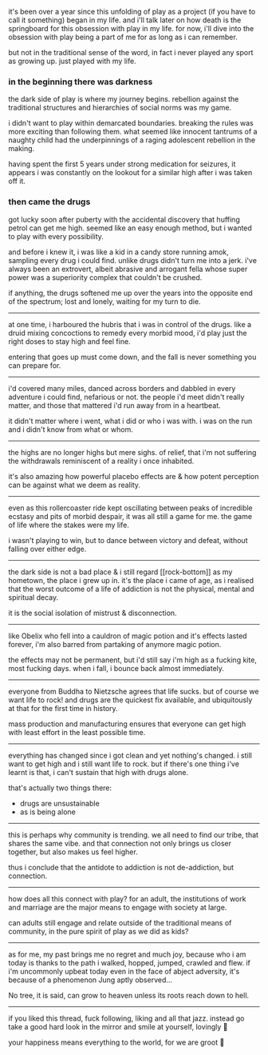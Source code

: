it's been over a year since this unfolding of play as a project (if you have to call it something) began in my life. and i'll talk later on how death is the springboard for this obsession with play in my life. for now, i'll dive into the obsession with play being a part of me for as long as i can remember.

but not in the traditional sense of the word, in fact i never played any sport as growing up. just played with my life.

### in the beginning there was darkness 
the dark side of play is where my journey begins. rebellion against the traditional structures and hierarchies of social norms was my game. 

i didn't want to play within demarcated boundaries. breaking the rules was more exciting than following them. what seemed like innocent tantrums of a naughty child had the underpinnings of a raging adolescent rebellion in the making.

having spent the first 5 years under strong medication for seizures, it appears i was constantly on the lookout for a similar high after i was taken off it.

### then came the drugs
got lucky soon after puberty with  the accidental discovery that huffing petrol can get me high. seemed like an easy enough method, but i wanted to play with every possibility.

and before i knew it, i was like a kid in a candy store running amok, sampling every drug i could find. unlike drugs didn't turn me into a jerk. i've always been an extrovert, albeit abrasive and arrogant fella whose super power was a superiority complex that couldn't be crushed. 

if anything, the drugs softened me up over the years into the opposite end of the spectrum; lost and lonely, waiting for my turn to die.

---
at one time, i harboured the hubris that i was in control of the drugs. like a druid mixing concoctions to remedy every morbid mood, i'd play just the right doses to stay high and feel fine. 

entering that goes up must come down, and the fall is never something you can prepare for.

---
i'd covered many miles, danced across borders and dabbled in every adventure i could find, nefarious or not. the people i'd meet didn't really matter, and those that mattered i'd run away from in a heartbeat.

it didn't matter where i went, what i did or who i was with. i was on the run and i didn't know from what or whom.

---
the highs are no longer highs but mere sighs. of relief, that i'm not suffering the withdrawals reminiscent of a reality i once inhabited.

it's also amazing how powerful placebo effects are & how potent perception can be against what we deem as reality.

---
even as this rollercoaster ride kept oscillating between peaks of incredible ecstasy and pits of morbid despair, it was all still a game for me. the game of life where the stakes were my life. 

i wasn't playing to win, but to dance between victory and defeat, without falling over either edge.

---
the dark side is not a bad place & i still regard [[rock-bottom]] as my hometown, the place i grew up in. it's the place i came of age, as i realised that the worst outcome of a life of addiction is not the physical, mental and spiritual decay. 

it is the social isolation of mistrust & disconnection.

---
like Obelix who fell into a cauldron of magic potion and it's effects lasted forever, i'm also barred from partaking of anymore magic potion.

the effects may not be permanent, but i'd still say i'm high as a fucking kite, most fucking days. when i fall, i bounce back almost immediately.

---
everyone from Buddha to Nietzsche agrees that life sucks. but of course we want life to rock! and drugs are the quickest fix available, and ubiquitously at that for the first time in history. 

mass production and manufacturing ensures that everyone can get high with least effort in the least possible time.

---
everything has changed since i got clean and yet nothing's changed. i still want to get high and i still want life to rock. but if there's one thing i've learnt is that, i can't sustain that high with drugs alone. 

that's actually two things there:
- drugs are unsustainable
- as is being alone

---
this is perhaps why community is trending. we all need to find our tribe, that shares the same vibe. and that connection not only brings us closer together, but also makes us feel higher. 

thus i conclude that the antidote to addiction is not de-addiction, but connection.

---
how does all this connect with play? for an adult, the institutions of work and marriage are the major means to engage with society at large. 

can adults still engage and relate outside of the traditional means of community, in the pure spirit of play as we did as kids?

---
as for me, my past brings me no regret and much joy, because who i am today is thanks to the path i walked, hopped, jumped, crawled and flew. if i'm uncommonly upbeat today even in the face of abject adversity, it's because of a phenomenon Jung aptly observed...

No tree, it is said, can grow to heaven unless its roots reach down to hell.

---
if you liked this thread, fuck following, liking and all that jazz. instead go take a good hard look in the mirror and smile at yourself, lovingly 🥰

your happiness means everything to the world, for we are groot 🌱